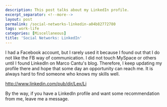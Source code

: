 ```yaml
---
description: This post talks about my LinkedIn profile.
excerpt_separator: <!--more-->
layout: post
permalink: /social-networks-linkedin-a04b82772780
tags: work-life
categories: [Miscellaneous]
title: 'Social Networks: LinkedIn'
---
```

I had a Facebook account, but I rarely used it because I found out that I do not like the FB way of communication. I did not touch MySpace or others until I found LinkedIn on Marco Cantu's blog. Therefore, I keep updating my profile there and hope that some day an opportunity can reach me. It is always hard to find someone who knows my skills well.

http://www.linkedin.com/pub/dir/Lex/Li

By the way, if you have a LinkedIn profile and want some recommendation from me, leave me a message.
<!--more-->